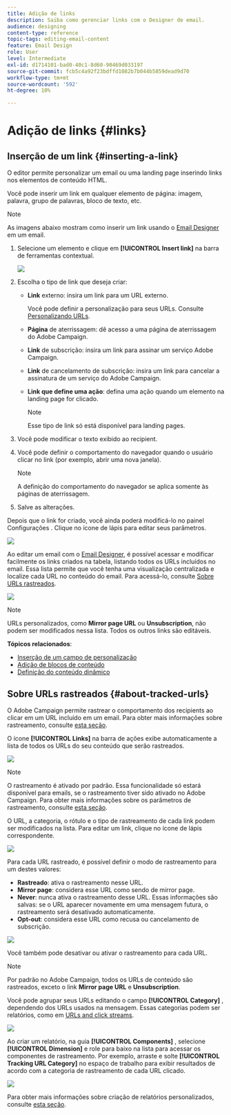 ```yaml
---
title: Adição de links
description: Saiba como gerenciar links com o Designer de email.
audience: designing
content-type: reference
topic-tags: editing-email-content
feature: Email Design
role: User
level: Intermediate
exl-id: d1714101-bad0-40c1-8d60-90469d033197
source-git-commit: fcb5c4a92f23bdffd1082b7b044b5859dead9d70
workflow-type: tm+mt
source-wordcount: '592'
ht-degree: 10%

---
```


# Adição de links {#links}

## Inserção de um link {#inserting-a-link}

O editor permite personalizar um email ou uma landing page inserindo links nos elementos de conteúdo HTML.

Você pode inserir um link em qualquer elemento de página: imagem, palavra, grupo de palavras, bloco de texto, etc.

>[!NOTE]
>
>As imagens abaixo mostram como inserir um link usando o [Email Designer](../../designing/using/designing-content-in-adobe-campaign.md) em um email.

1. Selecione um elemento e clique em **[!UICONTROL Insert link]** na barra de ferramentas contextual.

   ![](assets/des_insert_link.png)

1. Escolha o tipo de link que deseja criar:

   * **Link** externo: insira um link para um URL externo.

      Você pode definir a personalização para seus URLs. Consulte [Personalizando URLs](../../designing/using/using-reusable-content.md#creating-a-content-fragment).

   * **Página** de aterrissagem: dê acesso a uma página de aterrissagem do Adobe Campaign.
   * **Link** de subscrição: insira um link para assinar um serviço Adobe Campaign.
   * **Link** de cancelamento de subscrição: insira um link para cancelar a assinatura de um serviço do Adobe Campaign.
   * **Link que define uma ação**: defina uma ação quando um elemento na landing page for clicado.

      >[!NOTE]
      >
      >Esse tipo de link só está disponível para landing pages.

1. Você pode modificar o texto exibido ao recipient.
1. Você pode definir o comportamento do navegador quando o usuário clicar no link (por exemplo, abrir uma nova janela).

   >[!NOTE]
   >
   >A definição do comportamento do navegador se aplica somente às páginas de aterrissagem.

1. Salve as alterações.

Depois que o link for criado, você ainda poderá modificá-lo no painel Configurações . Clique no ícone de lápis para editar seus parâmetros.

![](assets/des_link_edit.png)

Ao editar um email com o [Email Designer](../../designing/using/designing-content-in-adobe-campaign.md), é possível acessar e modificar facilmente os links criados na tabela, listando todos os URLs incluídos no email. Essa lista permite que você tenha uma visualização centralizada e localize cada URL no conteúdo do email. Para acessá-lo, consulte [Sobre URLs rastreados](#about-tracked-urls).

![](assets/des_link_list.png)

>[!NOTE]
>
>URLs personalizados, como **Mirror page URL** ou **Unsubscription**, não podem ser modificados nessa lista. Todos os outros links são editáveis.

**Tópicos relacionados**:

* [Inserção de um campo de personalização](../../designing/using/personalization.md#inserting-a-personalization-field)
* [Adição de blocos de conteúdo](../../designing/using/personalization.md#adding-a-content-block)
* [Definição do conteúdo dinâmico](../../designing/using/personalization.md#defining-dynamic-content-in-an-email)

## Sobre URLs rastreados {#about-tracked-urls}

O Adobe Campaign permite rastrear o comportamento dos recipients ao clicar em um URL incluído em um email. Para obter mais informações sobre rastreamento, consulte [esta seção](../../sending/using/tracking-messages.md#about-tracking).

O ícone **[!UICONTROL Links]** na barra de ações exibe automaticamente a lista de todos os URLs do seu conteúdo que serão rastreados.

![](assets/des_links.png)

>[!NOTE]
>
>O rastreamento é ativado por padrão. Essa funcionalidade só estará disponível para emails, se o rastreamento tiver sido ativado no Adobe Campaign. Para obter mais informações sobre os parâmetros de rastreamento, consulte [esta seção](../../administration/using/configuring-email-channel.md#tracking-parameters).

O URL, a categoria, o rótulo e o tipo de rastreamento de cada link podem ser modificados na lista. Para editar um link, clique no ícone de lápis correspondente.

![](assets/des_links_tracking.png)

Para cada URL rastreado, é possível definir o modo de rastreamento para um destes valores:

* **Rastreado**: ativa o rastreamento nesse URL.
* **Mirror page**: considera esse URL como sendo de mirror page.
* **Never**: nunca ativa o rastreamento desse URL. Essas informações são salvas: se o URL aparecer novamente em uma mensagem futura, o rastreamento será desativado automaticamente.
* **Opt-out**: considera esse URL como recusa ou cancelamento de subscrição.

![](assets/des_link_tracking_type.png)

Você também pode desativar ou ativar o rastreamento para cada URL.

>[!NOTE]
>
>Por padrão no Adobe Campaign, todos os URLs de conteúdo são rastreados, exceto o link **Mirror page URL** e **Unsubscription**.

Você pode agrupar seus URLs editando o campo **[!UICONTROL Category]** , dependendo dos URLs usados na mensagem. Essas categorias podem ser relatórios, como em [URLs and click streams](../../reporting/using/urls-and-click-streams.md).

![](assets/des_link_tracking_category.png)

Ao criar um relatório, na guia **[!UICONTROL Components]** , selecione **[!UICONTROL Dimension]** e role para baixo na lista para acessar os componentes de rastreamento. Por exemplo, arraste e solte **[!UICONTROL Tracking URL Category]** no espaço de trabalho para exibir resultados de acordo com a categoria de rastreamento de cada URL clicado.

![](assets/des_link_tracking_report.png)

Para obter mais informações sobre criação de relatórios personalizados, consulte [esta seção](../../reporting/using/about-dynamic-reports.md).
